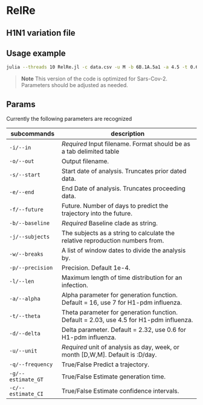 # RelRe
## H1N1 variation file


## Usage example

```sh
julia --threads 10 RelRe.jl -c data.csv -u M -b 6B.1A.5a1 -a 4.5 -t 0.6 -l 7 -s 2019-10-01 -e 2022-03-01 -w 2020-04-01 2020-10-01 2021-04-01 2021-10-01 -p 1e-4
```

> **Note**
> This version of the code is optimized for Sars-Cov-2. Parameters should be adjusted as needed.

## Params

Currently the following parameters are recognized

|	subcommands	|	description																						|
|	-----------	|	-----------																						|
|	`-i/--in`			|	*Required* Input filename. Format should be as a tab delimited table					|
|	`-o/--out`			|	Output filename. 																		|
|	`-s/--start`		|	Start date of analysis.	Truncates prior dated data.										|
|	`-e/--end`			|	End Date of analysis. Truncates proceeding data.										|
|	`-f/--future`		|	Future. Number of days to predict the trajectory into the future. 						|
|	`-b/--baseline`		|	*Required* Baseline clade as string. 													|
|	`-j/--subjects`		|	The subjects as a string to calculate the relative reproduction numbers from. 			|
|	`-w/--breaks`		|	A list of window dates to divide the analysis by. 										|
|	`-p/--precision`	|	Precision. Default 1e-4.  																|
|	`-l/--len`			|	Maximum length of time distribution for an infection. 									|
|	`-a/--alpha`		|	Alpha parameter for generation function. Default = 16, use 7 for H1-pdm influenza. 		|
|	`-t/--theta`		|	Theta parameter for generation function.  Default = 2.03, use 4.5 for H1-pdm influenza.	|
|	`-d/--delta`		|	Delta parameter. Default = 2.32, use 0.6 for H1-pdm influenza.							|
|	`-u/--unit`			|	*Required* unit of analysis as day, week, or month [D,W,M]. Default is :D/day.			|
|	`-q/--frequency`	|	True/False Predict a trajectory.														|
|	`-g/--estimate_GT`	|	True/False Estimate generation time. 													|
|	`-c/--estimate_CI`	|	True/False Estimate confidence intervals. 												|
